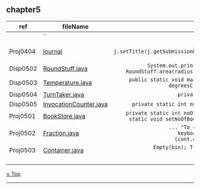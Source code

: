 chapter5
---
[top]: topOfThePage

ref | fileName | interest
--- | --- | ---:
 | [  ](   )  | ``
Proj0404 | [ journal ]( chapter4/src/Journal.java )                 | `j = new Journal( ... ); j.setTitle(j.getSubmissionDetails(j.getTitle())); j.displayDetails();`
Disp0502 | [ RoundStuff.java ]( chapter5/src/RoundStuff.java )      | `System.out.println("has an area of " + RoundStuff.area(radius) + " square inches.");`
Disp0503 | [ Temperature.java ]( chapter5/src/Temperature.java )    | `public static void main(String[] args) { ...  degreesC = toCelsius(degreesF);`
Disp0504 | [ TurnTaker.java ]( chapter5/src/TurnTaker )             | `private static int turn = 0;`
Disp0505 | [ InvocationCounter.java ]( chapter5/src/InvocationCounter.java ) | `private static int numberOfInvocations = 0;`
Proj0501 | [ BookStore.java ]( chapter5/src/BookStore.java )        | `private static int noOfBooksSold = 0;``public static void setNoOfBooksSold(int currSold) {`
Proj0502 | [ Fraction.java ]( chapter5/src/Fraction.java )          | `... "To continue: 'Y'?");cont = keyboard.next();toContinue = (cont.equalsIgnoreCase("Y"));`
Proj0503 | [ Container.java ]( chapter5/src/Container.java )        | `Empty(bin); Transfer(tank, bin, 80); bin.displayQuantity();`
 | [  ](   )  | 
 | [  ](   )  | 
 | [  ](   )  | 

[:top: Top](#top)

---
